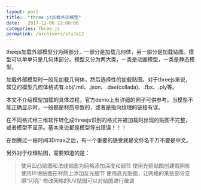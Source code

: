 ```yaml
---
layout: post
title:  "three.js加载外部模型"
date:   2017-12-06 12:00:00
categories: Three.js
permalink: /archivers/stuJs12
---
```

theejs加载外部模型分为两部分，一部分是加载几何体，另一部分是加载贴图。模型可以单单只是几何体部分。模型又分为两大类，一类是动画模型，一类是静态模型。

加载外部模型时一般先加载几何体，然后选择性的加载贴图。对于threejs来说，常见的模型几何体格式有.obj/.mtl、.json、.dae(collada)、.fbx、.ply等。

本文不介绍模型加载的具体过程，官方demo上有详细的例子可供参考。当模型不能正确显示时，一般都是材质导致的，或者是指向纹理的链接有误。

在不同格式经三维软件转化成threejs识别的格式并被加载时出现的贴图不完整，或者模型不显示。基本来说都是模型导出错误！！！

在倒腾过一段时间3Dmax之后，有一个重要的感受就是文件名千万不要是中文。

另外对于纹理贴图，需要知道的是：
> 使用凹凸贴图和法线贴图为网格添加深度和细节
> 使用光照贴图创建假阴影
> 使用环境贴图在材质上添加反光细节
> 使用高光贴图，让网格的某些部分变得“闪亮”
> 修改网格的UV贴图可以对贴图进行微调